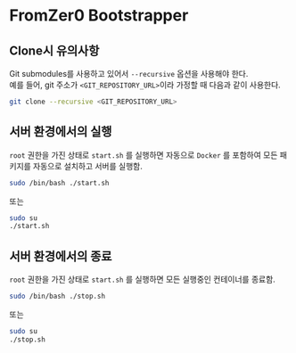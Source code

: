 # FromZer0 Bootstrapper

## Clone시 유의사항
Git submodules를 사용하고 있어서 `--recursive` 옵션을 사용해야 한다.  
예를 들어, git 주소가 `<GIT_REPOSITORY_URL>`이라 가정할 때 다음과 같이 사용한다.  
```bash
git clone --recursive <GIT_REPOSITORY_URL>
```

## 서버 환경에서의 실행
`root` 권한을 가진 상태로 `start.sh` 를 실행하면 자동으로 `Docker` 를 포함하여 모든 패키지를 자동으로 설치하고 서버를 실행함.

```bash
sudo /bin/bash ./start.sh
```

또는
```bash
sudo su
./start.sh
```


## 서버 환경에서의 종료
`root` 권한을 가진 상태로 `start.sh` 를 실행하면 모든 실행중인 컨테이너를 종료함.

```bash
sudo /bin/bash ./stop.sh
```

또는
```bash
sudo su
./stop.sh
```
